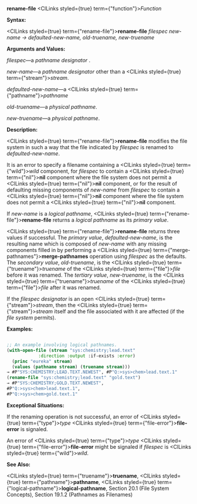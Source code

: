 **rename-file** <ClLinks styled={true} term={"function"}><i>Function</i></ClLinks> 



**Syntax:** 



<ClLinks styled={true} term={"rename-file"}><b>rename-file</b></ClLinks> *filespec new-name → defaulted-new-name, old-truename, new-truename* 



**Arguments and Values:** 



*filespec*—a *pathname designator* . 



*new-name*—a *pathname designator* other than a <ClLinks styled={true} term={"stream"}><i>stream</i></ClLinks>. 



*defaulted-new-name*—a <ClLinks styled={true} term={"pathname"}><i>pathname</i></ClLinks> 



*old-truename*—a *physical pathname*. 



*new-truename*—a *physical pathname*. 



**Description:** 



<ClLinks styled={true} term={"rename-file"}><b>rename-file</b></ClLinks> modifies the file system in such a way that the file indicated by *filespec* is renamed to *defaulted-new-name*. 



It is an error to specify a filename containing a <ClLinks styled={true} term={"wild"}><i>wild</i></ClLinks> component, for *filespec* to contain a <ClLinks styled={true} term={"nil"}><b>nil</b></ClLinks> component where the file system does not permit a <ClLinks styled={true} term={"nil"}><b>nil</b></ClLinks> component, or for the result of defaulting missing components of *new-name* from *filespec* to contain a <ClLinks styled={true} term={"nil"}><b>nil</b></ClLinks> component where the file system does not permit a <ClLinks styled={true} term={"nil"}><b>nil</b></ClLinks> component. 



If *new-name* is a *logical pathname*, <ClLinks styled={true} term={"rename-file"}><b>rename-file</b></ClLinks> returns a *logical pathname* as its *primary value*. 



 



 



<ClLinks styled={true} term={"rename-file"}><b>rename-file</b></ClLinks> returns three values if successful. The *primary value*, *defaulted-new-name*, is the resulting name which is composed of *new-name* with any missing components filled in by performing a <ClLinks styled={true} term={"merge-pathnames"}><b>merge-pathnames</b></ClLinks> operation using *filespec* as the defaults. The *secondary value*, *old-truename*, is the <ClLinks styled={true} term={"truename"}><i>truename</i></ClLinks> of the <ClLinks styled={true} term={"file"}><i>file</i></ClLinks> before it was renamed. The *tertiary value*, *new-truename*, is the <ClLinks styled={true} term={"truename"}><i>truename</i></ClLinks> of the <ClLinks styled={true} term={"file"}><i>file</i></ClLinks> after it was renamed. 



If the *filespec designator* is an open <ClLinks styled={true} term={"stream"}><i>stream</i></ClLinks>, then the <ClLinks styled={true} term={"stream"}><i>stream</i></ClLinks> itself and the file associated with it are affected (if the *file system* permits). 



**Examples:**
```lisp

;; An example involving logical pathnames. 
(with-open-file (stream "sys:chemistry;lead.text" 
			:direction :output :if-exists :error) 
  (princ "eureka" stream) 
  (values (pathname stream) (truename stream))) 
→ #P"SYS:CHEMISTRY;LEAD.TEXT.NEWEST", #P"Q:>sys>chem>lead.text.1" 
(rename-file "sys:chemistry;lead.text" "gold.text") 
→ #P"SYS:CHEMISTRY;GOLD.TEXT.NEWEST", 
#P"Q:>sys>chem>lead.text.1", 
#P"Q:>sys>chem>gold.text.1" 

```
**Exceptional Situations:** 



If the renaming operation is not successful, an error of <ClLinks styled={true} term={"type"}><i>type</i></ClLinks> <ClLinks styled={true} term={"file-error"}><b>file-error</b></ClLinks> is signaled. 



An error of <ClLinks styled={true} term={"type"}><i>type</i></ClLinks> <ClLinks styled={true} term={"file-error"}><b>file-error</b></ClLinks> might be signaled if *filespec* is <ClLinks styled={true} term={"wild"}><i>wild</i></ClLinks>. 



**See Also:** 



<ClLinks styled={true} term={"truename"}><b>truename</b></ClLinks>, <ClLinks styled={true} term={"pathname"}><b>pathname</b></ClLinks>, <ClLinks styled={true} term={"logical-pathname"}><b>logical-pathname</b></ClLinks>, Section 20.1 (File System Concepts), Section 19.1.2 (Pathnames as Filenames) 



